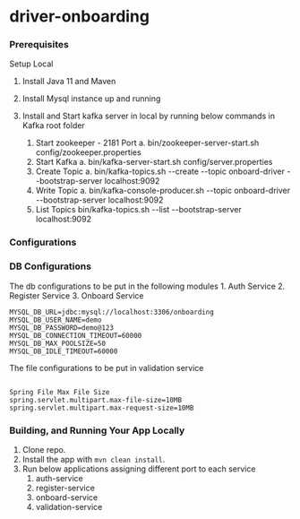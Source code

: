 # driver-onboarding



### Prerequisites

Setup Local   

1. Install Java 11 and Maven
2. Install Mysql instance up and running
3. Install and Start kafka server in local by running below commands in Kafka root folder

    1. Start zookeeper - 2181 Port
       a. bin/zookeeper-server-start.sh config/zookeeper.properties
    2. Start Kafka
       a. bin/kafka-server-start.sh config/server.properties
    3. Create Topic
       a. bin/kafka-topics.sh --create --topic onboard-driver --bootstrap-server localhost:9092
    4. Write Topic
       a. bin/kafka-console-producer.sh --topic onboard-driver --bootstrap-server localhost:9092
    5. List Topics
       bin/kafka-topics.sh --list --bootstrap-server localhost:9092

### Configurations
### DB Configurations 
The db configurations to be put in the following modules
    1. Auth Service
    2. Register Service
    3. Onboard Service

```
MYSQL_DB_URL=jdbc:mysql://localhost:3306/onboarding
MYSQL_DB_USER_NAME=demo
MYSQL_DB_PASSWORD=demo@123
MYSQL_DB_CONNECTION_TIMEOUT=60000
MYSQL_DB_MAX_POOLSIZE=50
MYSQL_DB_IDLE_TIMEOUT=60000
```

The file  configurations to be put in validation service

```

Spring File Max File Size 
spring.servlet.multipart.max-file-size=10MB
spring.servlet.multipart.max-request-size=10MB

```

### Building, and Running Your App Locally

1. Clone repo.
2. Install the app with `mvn clean install`.
3. Run below applications assigning different port to each service 
   1. auth-service
   2. register-service
   3. onboard-service
   4. validation-service




